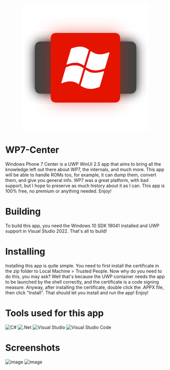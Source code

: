<p align="center">
  <img src="https://github.com/Pdawg-bytes/wp7-center/blob/main/Windows%20Phone%207%20ROM%20Manager/Assets/wp7iconshadow.png?raw=true">
</p>

# WP7-Center
Windows Phone 7 Center is a UWP WinUI 2.5 app that aims to bring all the knowledge left out there about WP7, the internals, and much more. This app will be able to handle ROMs too, for example, it can dump them, convert them, and give you general info. WP7 was a great platform, with bad support, but I hope to preserve as much history about it as I can. This app is 100% free, no premium or anything needed. Enjoy!

# Building
To build this app, you need the Windows 10 SDK 19041 installed and UWP support in Visual Studio 2022. That's all to build!

# Installing
Installing this app is quite simple. You need to first install the certificate in the zip folder to Local Machine > Trusted People. Now why do you need to do this, you may ask? Well that's because the UWP container needs the app to be launched by the shell correctly, and the certificate is a code signing measure. Anyway, after installing the certificate, double click the .APPX file, then click "Install". That should let you install and run the app! Enjoy!

# Tools used for this app

![C#](https://img.shields.io/badge/c%23-%23239120.svg?style=for-the-badge&logo=c-sharp&logoColor=white) ![.Net](https://img.shields.io/badge/.NET-5C2D91?style=for-the-badge&logo=.net&logoColor=white) ![Visual Studio](https://img.shields.io/badge/Visual%20Studio-5C2D91.svg?style=for-the-badge&logo=visual-studio&logoColor=white) ![Visual Studio Code](https://img.shields.io/badge/Visual%20Studio%20Code-0078d7.svg?style=for-the-badge&logo=visual-studio-code&logoColor=white)

# Screenshots
![image](https://user-images.githubusercontent.com/83825746/196320078-6ef77032-bf2f-47ec-b8dc-c965bd62807d.png)
![image](https://user-images.githubusercontent.com/83825746/196320132-abd06134-5850-4933-b5e1-34d962f494b6.png)
